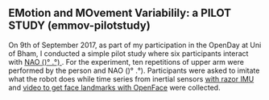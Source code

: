 EMotion and MOvement Variabilily: a PILOT STUDY (emmov-pilotstudy)
---

On 9th of September 2017, as part of my participation in the OpenDay at Uni of Bham,
I conducted a simple pilot study where six participants interact with [ NAO ()° .°) ](https://www.ald.softbankrobotics.com/en/robots/nao).
For the experiment, ten repetitions of upper arm were performed by the person and NAO ()° .°).
Participants were asked to imitate what the robot does while time series from 
inertial sensors [with razor IMU](https://github.com/mxochicale/emmov-pilotstudy/tree/master/data/razor_imu)
and [video to get face landmarks with OpenFace](https://github.com/mxochicale/emmov-pilotstudy/tree/master/data/openface) were collected.




